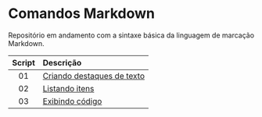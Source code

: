 # Comandos Markdown
 
Repositório em andamento com a sintaxe básica da linguagem de marcação Markdown. 


Script | Descrição 
:---: | :---
01 | [Criando destaques de texto](https://github.com/michelelozada/Comandos-Markdown/blob/main/01-Destacando-o-texto.md)
02 | [Listando itens](https://github.com/michelelozada/Comandos-Markdown/blob/main/02-Listando-itens.md)
03 | [Exibindo código](https://github.com/michelelozada/Comandos-Markdown/blob/main/03-Exibindo-codigo.md)
